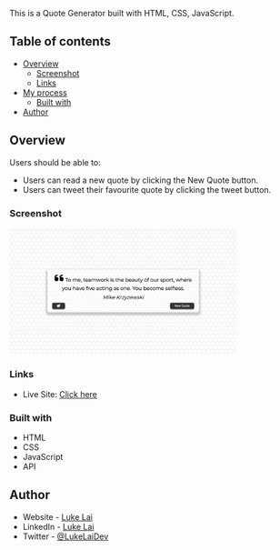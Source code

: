 
This is a Quote Generator built with HTML, CSS, JavaScript.

## Table of contents

- [Overview](#overview)
  - [Screenshot](#screenshot)
  - [Links](#links)
- [My process](#my-process)
  - [Built with](#built-with)
- [Author](#author)



## Overview

Users should be able to:

- Users can read a new quote by clicking the New Quote button.
- Users can tweet their favourite quote by clicking the tweet button.

### Screenshot

<img src="./preview.png" width="400" />


### Links

- Live Site: [Click here](https://simpleluke.github.io/Quote-Generator/)

### Built with

- HTML
- CSS
- JavaScript
- API

## Author

- Website - [Luke Lai](https://lukelai.tech/)
- LinkedIn - [Luke Lai](https://www.linkedin.com/in/luke-lai-309a3522b/)
- Twitter - [@LukeLaiDev](https://www.twitter.com/LukeLaiDev)

